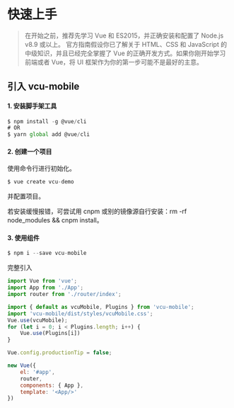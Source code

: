 # 快速上手

> 在开始之前，推荐先学习 Vue 和 ES2015，并正确安装和配置了 Node.js v8.9 或以上。
官方指南假设你已了解关于 HTML、CSS 和 JavaScript 的中级知识，并且已经完全掌握了 Vue 的正确开发方式。如果你刚开始学习前端或者 Vue，将 UI 框架作为你的第一步可能不是最好的主意。

## 引入 vcu-mobile

#### 1. 安装脚手架工具

```jsx
$ npm install -g @vue/cli
# OR
$ yarn global add @vue/cli
```

#### 2. 创建一个项目 

使用命令行进行初始化。

```jsx
$ vue create vcu-demo
```

并配置项目。

若安装缓慢报错，可尝试用 cnpm 或别的镜像源自行安装：rm -rf node_modules && cnpm install。

#### 3. 使用组件

```jsx
$ npm i --save vcu-mobile
```


完整引入

```jsx
import Vue from 'vue';
import App from './App';
import router from './router/index';

import { default as vcuMobile, Plugins } from 'vcu-mobile';
import 'vcu-mobile/dist/styles/vcuMobile.css';
Vue.use(vcuMobile);
for (let i = 0; i < Plugins.length; i++) {
    Vue.use(Plugins[i])
}

Vue.config.productionTip = false;

new Vue({
    el: '#app',
    router,
    components: { App },
    template: '<App/>'
})
```